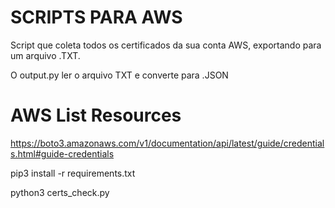 # SCRIPTS PARA AWS
Script que coleta todos os certificados da sua conta AWS, exportando para um arquivo .TXT.

O output.py ler o arquivo TXT e converte para .JSON

# AWS List Resources

https://boto3.amazonaws.com/v1/documentation/api/latest/guide/credentials.html#guide-credentials

pip3 install -r requirements.txt

python3 certs_check.py
